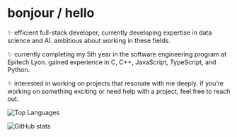 # bonjour / hello

✨ efficient full-stack developer, currently developing expertise in data science and AI. ambitious about working in these fields.

✨ currently completing my 5th year in the software engineering program at Epitech Lyon. gained experience in C, C++, JavaScript, TypeScript, and Python.

✨ interested in working on projects that resonate with me deeply. if you’re working on something exciting or need help with a project, feel free to reach out.

![Top Languages](https://github-readme-stats.vercel.app/api/top-langs/?username=antoine-df&layout=compact)

![GitHub stats](https://github-readme-stats.vercel.app/api?username=antoine-df)
